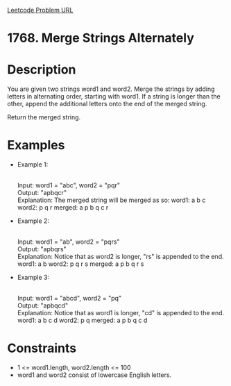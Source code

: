 [Leetcode Problem URL][Problem-url]

# 1768. Merge Strings Alternately

# Description

You are given two strings word1 and word2. Merge the strings by adding letters in alternating order,
starting with word1. If a string is longer than the other, append the additional letters onto the end
of the merged string.

Return the merged string.

# Examples

- Example 1:

  <br/> Input: word1 = "abc", word2 = "pqr" <br/>
  Output: "apbqcr"
  <br/> Explanation: The merged string will be merged as so:
  word1: a b c
  word2: p q r
  merged: a p b q c r

- Example 2:

  <br/> Input: word1 = "ab", word2 = "pqrs" <br/>
  Output: "apbqrs"
  <br/> Explanation: Notice that as word2 is longer, "rs" is appended to the end.
  word1: a b
  word2: p q r s
  merged: a p b q r s

- Example 3:

  <br/>Input: word1 = "abcd", word2 = "pq" <br/>
  Output: "apbqcd"
  <br/> Explanation: Notice that as word1 is longer, "cd" is appended to the end.
  word1: a b c d
  word2: p q
  merged: a p b q c d

# Constraints

- 1 <= word1.length, word2.length <= 100
- word1 and word2 consist of lowercase English letters.

[Problem-url]: https://leetcode.com/problems/merge-strings-alternately/description/?envType=study-plan-v2&envId=leetcode-75
